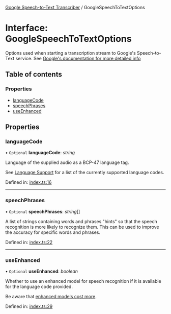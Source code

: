 [Google Speech-to-Text Transcriber](../README.md) / GoogleSpeechToTextOptions

# Interface: GoogleSpeechToTextOptions

Options used when starting a transcription stream to Google's Speech-to-Text service. See [Google's documentation
for more detailed info](https://cloud.google.com/speech-to-text/docs/reference/rest/v1/RecognitionConfig)

## Table of contents

### Properties

- [languageCode](googlespeechtotextoptions.md#languagecode)
- [speechPhrases](googlespeechtotextoptions.md#speechphrases)
- [useEnhanced](googlespeechtotextoptions.md#useenhanced)

## Properties

### languageCode

• `Optional` **languageCode**: *string*

Language of the supplied audio as a BCP-47 language tag.

See [Language Support](https://cloud.google.com/speech-to-text/docs/languages) for a list of the
currently supported language codes.

Defined in: [index.ts:16](https://github.com/LuisAntezana/ivr-tester/blob/589b7b7/packages/transcriber-google-speech-to-text/src/index.ts#L16)

___

### speechPhrases

• `Optional` **speechPhrases**: *string*[]

A list of strings containing words and phrases "hints" so that the speech recognition is more likely to recognize
them. This can be used to improve the accuracy for specific words and phrases.

Defined in: [index.ts:22](https://github.com/LuisAntezana/ivr-tester/blob/589b7b7/packages/transcriber-google-speech-to-text/src/index.ts#L22)

___

### useEnhanced

• `Optional` **useEnhanced**: *boolean*

Whether to use an enhanced model for speech recognition if it is available for the language code provided.

Be aware that [enhanced models cost more](https://cloud.google.com/speech-to-text/docs/enhanced-models).

Defined in: [index.ts:29](https://github.com/LuisAntezana/ivr-tester/blob/589b7b7/packages/transcriber-google-speech-to-text/src/index.ts#L29)
